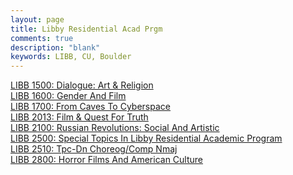 ```yaml
---
layout: page
title: Libby Residential Acad Prgm
comments: true
description: "blank"
keywords: LIBB, CU, Boulder
---
```

<body>
<div><a href="../../courses/LIBB-1500">LIBB 1500: Dialogue: Art & Religion</a></div>
<div><a href="../../courses/LIBB-1600">LIBB 1600: Gender And Film</a></div>
<div><a href="../../courses/LIBB-1700">LIBB 1700: From Caves To Cyberspace</a></div>
<div><a href="../../courses/LIBB-2013">LIBB 2013: Film & Quest For Truth</a></div>
<div><a href="../../courses/LIBB-2100">LIBB 2100: Russian Revolutions: Social And Artistic</a></div>
<div><a href="../../courses/LIBB-2500">LIBB 2500: Special Topics In Libby Residential Academic Program</a></div>
<div><a href="../../courses/LIBB-2510">LIBB 2510: Tpc-Dn Choreog/Comp Nmaj</a></div>
<div><a href="../../courses/LIBB-2800">LIBB 2800: Horror Films And American Culture</a></div>
</body>